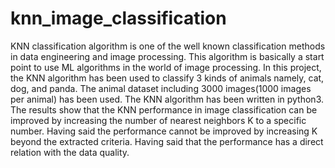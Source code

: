 # knn_image_classification
KNN classification algorithm is one of the well known classification methods in data engineering and image processing. This algorithm is basically a start point to use ML algorithms in the world of image processing. In this project, the KNN algorithm has been used to classify 3 kinds of animals namely, cat, dog, and panda. The animal dataset including 3000 images(1000 images per animal) has been used. The KNN algorithm has been written in python3. The results show that the KNN performance in image classification can be improved by increasing the number of nearest neighbors K to a specific number. Having said the performance cannot be improved by increasing K beyond the extracted criteria. Having said that the performance has a direct relation with the data quality.
